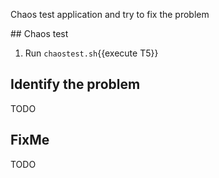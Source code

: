 Chaos test application and try to fix the problem

## Chaos test

1. Run `chaostest.sh`{{execute T5}}

## Identify the problem

TODO

## FixMe

TODO